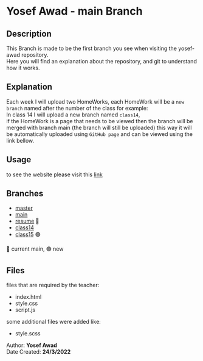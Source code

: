 # Yosef Awad - main Branch

## Description

This Branch is made to be the first branch you see when visiting the yosef-awad repository.<br>
Here you will find an explanation about the repository, and git to understand how it works.<br>

## Explanation

Each week I will upload two HomeWorks, each HomeWork will be a `new branch` named after the number of the class for example:<br>
In class 14 I will upload a new branch named `class14`,<br>
if the HomeWork is a page that needs to be viewed then the branch will be merged with branch main (the branch will still be uploaded) this way it will be automatically uploaded using `GitHub page` and can be viewed using the link bellow.<br>

## Usage

to see the website please visit this [link](https://fullstack-alfanar.github.io/yosef-awad/)

## Branches

- [master](https://github.com/Fullstack-Alfanar/yosef-awad/tree/master)
- [main](https://github.com/Fullstack-Alfanar/yosef-awad/tree/main)
- [resume](https://github.com/Fullstack-Alfanar/yosef-awad/tree/resume) 🔵
- [class14](https://github.com/Fullstack-Alfanar/yosef-awad/tree/class14)
- [class15](https://github.com/Fullstack-Alfanar/yosef-awad/tree/class15) 🟢

🔵 current main, 🟢 new

## Files

files that are required by the teacher:

- index.html
- style.css
- script.js

some additional files were added like:

- style.scss

Author: **Yosef Awad**<br>
Date Created: **24/3/2022**<br>
